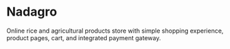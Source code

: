 # Nadagro
Online rice and agricultural products store with simple shopping experience, product pages, cart, and integrated payment gateway.
